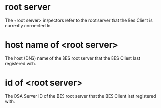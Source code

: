 # root server

The &lt;root server&gt; inspectors refer to the root server that the Bes Client is currently connected to.

# host name of &lt;root server&gt;

The host (DNS) name of the BES root server that the BES Client last registered with.

# id of &lt;root server&gt;

The DSA Server ID of the BES root server that the BES Client last registered with.
